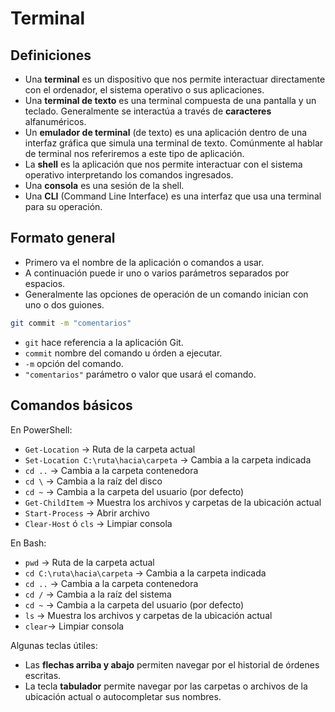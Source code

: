# Terminal

## Definiciones

- Una **terminal** es un dispositivo que nos permite interactuar directamente con el ordenador, el sistema operativo o sus aplicaciones.
- Una **terminal de texto** es una terminal compuesta de una pantalla y un teclado. Generalmente se interactúa a través de **caracteres** alfanuméricos.
- Un **emulador de terminal** (de texto) es una aplicación dentro de una interfaz gráfica que simula una terminal de texto. Comúnmente al hablar de terminal nos referiremos a este tipo de aplicación.
- La **shell** es la aplicación que nos permite interactuar con el sistema operativo interpretando los comandos ingresados.
- Una **consola** es una sesión de la shell.
- Una **CLI** (Command Line Interface) es una interfaz que usa una terminal para su operación.

## Formato general

- Primero va el nombre de la aplicación o comandos a usar.
- A continuación puede ir uno o varios parámetros separados por espacios.
- Generalmente las opciones de operación de un comando inician con uno o dos guiones.

```sh
git commit -m "comentarios"
```

- `git` hace referencia a la aplicación Git.
- `commit` nombre del comando u órden a ejecutar.
- `-m` opción del comando.
- `"comentarios"` parámetro o valor que usará el comando.

## Comandos básicos

En PowerShell:

- `Get-Location` → Ruta de la carpeta actual
- `Set-Location C:\ruta\hacia\carpeta` → Cambia a la carpeta indicada
- `cd ..` → Cambia a la carpeta contenedora
- `cd \` → Cambia a la raíz del disco
- `cd ~` → Cambia a la carpeta del usuario (por defecto)
- `Get-ChildItem` → Muestra los archivos y carpetas de la ubicación actual
- `Start-Process` → Abrir archivo
- `Clear-Host` ó `cls` → Limpiar consola

En Bash:

- `pwd` → Ruta de la carpeta actual
- `cd C:\ruta\hacia\carpeta` → Cambia a la carpeta indicada
- `cd ..` → Cambia a la carpeta contenedora
- `cd /` → Cambia a la raíz del sistema
- `cd ~` → Cambia a la carpeta del usuario (por defecto)
- `ls` → Muestra los archivos y carpetas de la ubicación actual
- `clear`→ Limpiar consola

Algunas teclas útiles:

- Las **flechas arriba y abajo** permiten navegar por el historial de órdenes escritas.
- La tecla **tabulador** permite navegar por las carpetas o archivos de la ubicación actual o autocompletar sus nombres.
